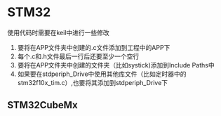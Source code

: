 # STM32
使用代码时需要在keil中进行一些修改
1. 要将在APP文件夹中创建的.c文件添加到工程中的APP下
2. 每个.c和.h文件最后一行后还要至少一个空行
3. 要将在APP文件夹中创建的文件夹（比如systick)添加到Include Paths中
4. 如果要在stdperiph_Drive中使用其他库文件（比如定时器中的stm32f10x_tim.c）,也要将其添加到stdperiph_Drive下







##  STM32CubeMx




